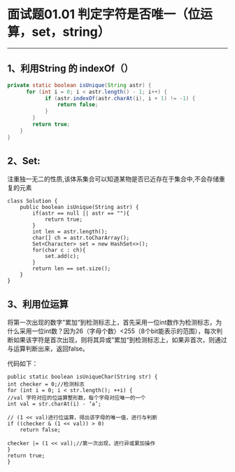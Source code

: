 # 面试题01.01 判定字符是否唯一（位运算，set，string）
--------------------------------------------------------------------------------

## 1、利用String 的 indexOf（）

```java
private static boolean isUnique(String astr) {
      for (int i = 0; i < astr.length() - 1; i++) {
            if (astr.indexOf(astr.charAt(i), i + 1) != -1) {
                return false;
            }
        }
        return true;
    }
}
```




## 2、Set:
注重独一无二的性质,该体系集合可以知道某物是否已近存在于集合中,不会存储重复的元素

```
class Solution {
    public boolean isUnique(String astr) {
        if(astr == null || astr == ""){
            return true;
        }
        int len = astr.length();
        char[] ch = astr.toCharArray();
        Set<Character> set = new HashSet<>();
        for(char c : ch){
            set.add(c);
        }
        return len == set.size();
    }
}
```



## 3、利用位运算
将第一次出现的数字”累加“到检测标志上，首先采用一位int数作为检测标志，为什么采用一位int数？因为26（字母个数）<255（8个bit能表示的范围），每次判断如果该字符是首次出现，则将其异或”累加“到检测标志上，如果非首次，则通过与运算判断出来，返回false。

代码如下：

```
public static boolean isUniqueChar(String str) {
int checker = 0;//检测标志
for (int i = 0; i < str.length(); ++i) {
//val 字符对应的位运算整形数，每个字母对应唯一的一个
int val = str.charAt(i) - ‘a’;

// (1 << val)进行位运算，得出该字母的唯一值，进行与判断
if ((checker & (1 << val)) > 0)   
    return false;

checker |= (1 << val);//第一次出现，进行异或累加操作
}
return true;
}
```



